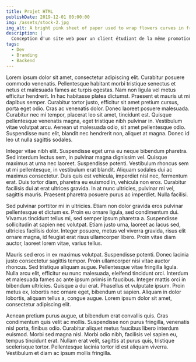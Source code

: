 ```yaml
---
title: Projet HTML
publishDate: 2019-12-01 00:00:00
img: /assets/stock-2.jpg
img_alt: A bright pink sheet of paper used to wrap flowers curves in front of rich blue background
description: |
  Conception d'un site web pour un client étudiant de la même promotion, utilisant HTML et CSS, de la conception de la maquette à la réalisation du site final.
tags:
  - Dev
  - Branding
  - Backend
---
```


Lorem ipsum dolor sit amet, consectetur adipiscing elit. Curabitur posuere commodo venenatis. Pellentesque habitant morbi tristique senectus et netus et malesuada fames ac turpis egestas. Nam non ligula vel metus efficitur hendrerit. In hac habitasse platea dictumst. Praesent et mauris ut mi dapibus semper. Curabitur tortor justo, efficitur sit amet pretium cursus, porta eget odio. Cras ac venenatis dolor. Donec laoreet posuere malesuada. Curabitur nec mi tempor, placerat leo sit amet, tincidunt est. Quisque pellentesque venenatis magna, eget tristique nibh pulvinar in. Vestibulum vitae volutpat arcu. Aenean ut malesuada odio, sit amet pellentesque odio. Suspendisse nunc elit, blandit nec hendrerit non, aliquet at magna. Donec id leo ut nulla sagittis sodales.

Integer vitae nibh elit. Suspendisse eget urna eu neque bibendum pharetra. Sed interdum lectus sem, in pulvinar magna dignissim vel. Quisque maximus at urna nec laoreet. Suspendisse potenti. Vestibulum rhoncus sem ut mi pellentesque, in vestibulum erat blandit. Aliquam sodales dui ac maximus consectetur. Duis quis est vehicula, imperdiet nisl nec, fermentum erat. Duis tortor diam, pharetra eu euismod in, vehicula non eros. Curabitur facilisis dui at erat ultrices gravida. In at nunc ultricies, pulvinar mi vel, sagittis mauris. Praesent pharetra posuere purus ac imperdiet. Nulla facilisi.

Sed pulvinar porttitor mi in ultricies. Etiam non dolor gravida eros pulvinar pellentesque et dictum ex. Proin eu ornare ligula, sed condimentum dui. Vivamus tincidunt tellus mi, sed semper ipsum pharetra a. Suspendisse sollicitudin at sapien nec volutpat. Etiam justo urna, laoreet ac lacus sed, ultricies facilisis dolor. Integer posuere, metus vel viverra gravida, risus elit ornare magna, id feugiat erat risus ullamcorper libero. Proin vitae diam auctor, laoreet lorem vitae, varius tellus.

Mauris sed eros in ex maximus volutpat. Suspendisse potenti. Donec lacinia justo consectetur sagittis tempor. Proin ullamcorper nisi vitae auctor rhoncus. Sed tristique aliquam augue. Pellentesque vitae fringilla ligula. Nulla arcu elit, efficitur eu nunc malesuada, eleifend tincidunt orci. Interdum et malesuada fames ac ante ipsum primis in faucibus. Integer mattis orci in bibendum ultricies. Quisque a dui erat. Phasellus et vulputate ipsum. Proin metus ex, lobortis nec ornare eget, bibendum ut sapien. Aliquam in dolor lobortis, aliquam tellus a, congue augue. Lorem ipsum dolor sit amet, consectetur adipiscing elit.

Aenean pretium purus augue, ut bibendum erat convallis quis. Cras condimentum quis velit ac mollis. Suspendisse non purus fringilla, venenatis nisl porta, finibus odio. Curabitur aliquet metus faucibus libero interdum euismod. Morbi sed magna nisl. Morbi odio nibh, facilisis vel sapien eu, tempus tincidunt erat. Nullam erat velit, sagittis at purus quis, tristique scelerisque tortor. Pellentesque lacinia tortor id est aliquam viverra. Vestibulum et diam ac ipsum mollis fringilla.
